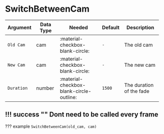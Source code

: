 # SwitchBetweenCam

| Argument              | Data Type                            | Needed                    | Default         | Description
| ----------------------| ------------------------------------ | ------------------------- |-----------------|-------------
| `Old Cam`                | cam | :material-checkbox-blank-circle: | `-` | The old cam
| `New Cam`                | cam | :material-checkbox-blank-circle: | `-` | The new cam
| `Duration`                | number | :material-checkbox-blank-circle-outline: | `1500` | The duration of the fade

!!! success ""
    Dont need to be called every frame
---
??? example
    ```
    SwitchBetweenCam(old_cam, cam)
    ```